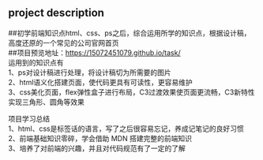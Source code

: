 ## project description
##初学前端知识点html、css、ps之后，综合运用所学的知识点，根据设计稿，高度还原的一个常见的公司官网首页<br>
##项目预览地址：https://15072451079.github.io/task/<br>
运用到的知识点有<br>
1、ps对设计稿进行处理，将设计稿切为所需要的图片<br>
2、html语义化搭建页面，使代码更具有可读性，更容易维护<br>
3、css美化页面，flex弹性盒子进行布局，C3过渡效果使页面更流畅，C3新特性实现三角形、圆角等效果<br>

项目学习总结<br>
1、html、css是标签话的语言，写了之后很容易忘记，养成记笔记的良好习惯<br>
2、前端基础知识零碎，学会借助 MDN 搭建完整的前端知识<br>
3、培养了对前端的兴趣，并且对代码规范有了一定的了解
